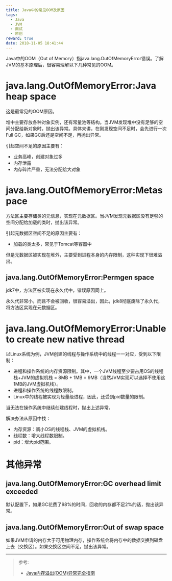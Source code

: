 ```yaml
---
title: Java中的常见OOM及原因
tags:
  - Java
  - JVM
  - 面试
  - 原创
reward: true
date: 2018-11-05 18:41:44
---
```


Java中的OOM（Out of Memory）指java.lang.OutOfMemoryError错误。了解JVM的基本原理后，很容易理解以下几种常见的OOM。

<!--more-->

# java.lang.OutOfMemoryError:Java heap space

这是最常见的OOM原因。

堆中主要存放各种对象实例，还有常量池等结构。当JVM发现堆中没有足够的空间分配给新对象时，抛出该异常。具体来讲，在刚发现空间不足时，会先进行一次Full GC，如果GC后还是空间不足，再抛出异常。

引起空间不足的原因主要有：

* 业务高峰，创建对象过多
* 内存泄露
* 内存碎片严重，无法分配给大对象

# java.lang.OutOfMemoryError:Metaspace

方法区主要存储类的元信息，实现在元数据区。当JVM发现元数据区没有足够的空间分配给加载的类时，抛出该异常。

引起元数据区空间不足的原因主要有：

* 加载的类太多，常见于Tomcat等容器中

但是元数据区被实现在堆外，主要受到进程本身的内存限制，这种实现下很难溢出。

## java.lang.OutOfMemoryError:Permgen space

jdk7中，方法区被实现在永久代中，错误原因同上。

永久代非常小，而且不会被回收，很容易溢出，因此，jdk8彻底废除了永久代，将方法区实现在元数据区。

# java.lang.OutOfMemoryError:Unable to create new native thread

以Linux系统为例，JVM创建的线程与操作系统中的线程一一对应，受到以下限制：

* 进程和操作系统的内存资源限制。其中，一个JVM线程至少要占用OS的线程栈+JVM的虚拟机栈 = 8MB + 1MB = 9MB（当然JVM实现可以选择不使用这1MB的JVM虚拟机栈）。
* 进程和操作系统的线程数限制。
* Linux中的线程被实现为轻量级进程，因此，还受到pid数量的限制。

当无法在操作系统中继续创建线程时，抛出上述异常。

解决办法从原因中找：

* 内存资源：调小OS的线程栈、JVM的虚拟机栈。
* 线程数：增大线程数限制。
* pid：增大pid范围。

# 其他异常

## java.lang.OutOfMemoryError:GC overhead limit exceeded

默认配置下，如果GC花费了98%的时间，回收的内存都不足2%的话，抛出该异常。

## java.lang.OutOfMemoryError:Out of swap space

如果JVM申请的内存大于可用物理内存，操作系统会将内存中的数据交换到磁盘上去（交换区）。如果交换区空间不足，抛出该异常。

---

>参考:
>
>* [Java内存溢出(OOM)异常完全指南](https://www.jianshu.com/p/2fdee831ed03)
>
